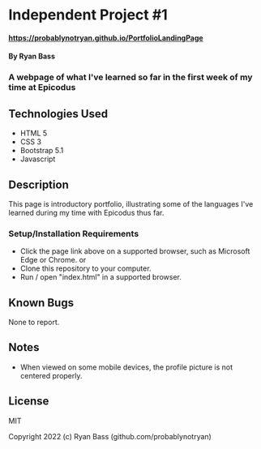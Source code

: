 # Independent Project #1
#### https://probablynotryan.github.io/PortfolioLandingPage
#### By Ryan Bass
### A webpage of what I've learned so far in the first week of my time at Epicodus
## Technologies Used
* HTML 5
* CSS 3
* Bootstrap 5.1
* Javascript
## Description
This page is introductory portfolio, illustrating some of the languages I've learned during my time with Epicodus thus far.

### Setup/Installation Requirements
* Click the page link above on a supported browser, such as Microsoft Edge or Chrome.
or
* Clone this repository to your computer.
* Run / open "index.html" in a supported browser.

## Known Bugs
None to report.

## Notes
* When viewed on some mobile devices, the profile picture is not centered properly.

## License
MIT

Copyright 2022 (c) Ryan Bass (github.com/probablynotryan)
